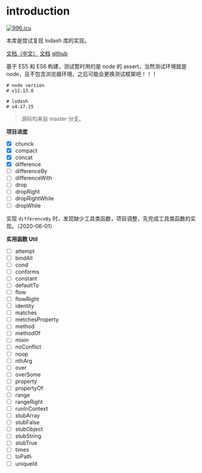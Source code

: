 # introduction

<a href="https://996.icu"><img src="https://img.shields.io/badge/link-996.icu-red.svg" alt="996.icu" /></a>

本库是尝试复现 lodash 库的实现。

[文档（中文）](https://www.lodashjs.com/docs/latest)
[文档](https://lodash.com/)
[github](https://github.com/lodash/lodash)

基于 ES5 和 ES6 构建，测试暂时用的是 node 的 assert，当然测试环境就是 node，且不包含浏览器环境，之后可能会更换测试框架吧！！！

```shell
# node version
# v12.13.0

# lodash
# v4.17.15
```

> 源码均来自 master 分支。

**项目进度**

- [x] chunck
- [x] compact
- [x] concat
- [x] difference
- [ ] differenceBy
- [ ] differenceWith
- [ ] drop
- [ ] dropRight
- [ ] dropRightWhile
- [ ] dropWhile

实现 `differenceBy` 时，发现缺少工具类函数，项目调整，先完成工具类函数的实现。（2020-06-01）

**实用函数 Util**

- [ ] attempt
- [ ] bindAll
- [ ] cond
- [ ] conforms
- [ ] constant
- [ ] defaultTo
- [ ] flow
- [ ] flowRight
- [ ] identity
- [ ] matches
- [ ] metchesProperty
- [ ] method
- [ ] methodOf
- [ ] mixin
- [ ] noConflict
- [ ] noop
- [ ] nthArg
- [ ] over
- [ ] overSome
- [ ] property
- [ ] propertyOf
- [ ] range
- [ ] rangeRight
- [ ] runInContext
- [ ] stubArray
- [ ] stubFalse
- [ ] stubObject
- [ ] stubString
- [ ] stubTrue
- [ ] times
- [ ] toPath
- [ ] uniqueId

